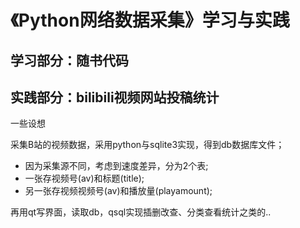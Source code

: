 《Python网络数据采集》学习与实践
===

学习部分：随书代码
--

实践部分：bilibili视频网站投稿统计
--
一些设想 

采集B站的视频数据，采用python与sqlite3实现，得到db数据库文件；

- 因为采集源不同，考虑到速度差异，分为2个表;
- 一张存视频号(av)和标题(title);
- 另一张存视频视频号(av)和播放量(playamount);

再用qt写界面，读取db，qsql实现插删改查、分类查看统计之类的..